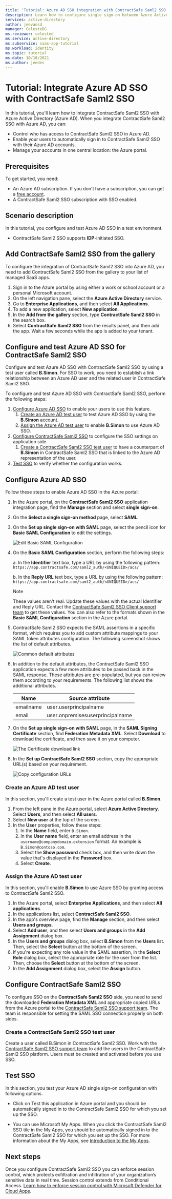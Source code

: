 ```yaml
---
title: 'Tutorial: Azure AD SSO integration with ContractSafe Saml2 SSO'
description: Learn how to configure single sign-on between Azure Active Directory and ContractSafe Saml2 SSO.
services: active-directory
author: jeevansd
manager: CelesteDG
ms.reviewer: celested
ms.service: active-directory
ms.subservice: saas-app-tutorial
ms.workload: identity
ms.topic: tutorial
ms.date: 10/18/2021
ms.author: jeedes
---
```


# Tutorial: Integrate Azure AD SSO with ContractSafe Saml2 SSO

In this tutorial, you'll learn how to integrate ContractSafe Saml2 SSO with Azure Active Directory (Azure AD). When you integrate ContractSafe Saml2 SSO with Azure AD, you can:

* Control who has access to ContractSafe Saml2 SSO in Azure AD.
* Enable your users to automatically sign in to ContractSafe Saml2 SSO with their Azure AD accounts.
* Manage your accounts in one central location: the Azure portal.

## Prerequisites

To get started, you need:

* An Azure AD subscription. If you don't have a subscription, you can get a [free account](https://azure.microsoft.com/free/).
* A ContractSafe Saml2 SSO subscription with SSO enabled.

## Scenario description

In this tutorial, you configure and test Azure AD SSO in a test environment.

* ContractSafe Saml2 SSO supports **IDP**-initiated SSO.

## Add ContractSafe Saml2 SSO from the gallery

To configure the integration of ContractSafe Saml2 SSO into Azure AD, you need to add ContractSafe Saml2 SSO from the gallery to your list of managed SaaS apps.

1. Sign in to the Azure portal by using either a work or school account or a personal Microsoft account.
1. On the left navigation pane, select the **Azure Active Directory** service.
1. Go to **Enterprise Applications**, and then select **All Applications**.
1. To add a new application, select **New application**.
1. In the **Add from the gallery** section, type **ContractSafe Saml2 SSO** in the search box.
1. Select **ContractSafe Saml2 SSO** from the results panel, and then add the app. Wait a few seconds while the app is added to your tenant.

## Configure and test Azure AD SSO for ContractSafe Saml2 SSO

Configure and test Azure AD SSO with ContractSafe Saml2 SSO by using a test user called **B.Simon**. For SSO to work, you need to establish a link relationship between an Azure AD user and the related user in ContractSafe Saml2 SSO.

To configure and test Azure AD SSO with ContractSafe Saml2 SSO, perform the following steps:

1. [Configure Azure AD SSO](#configure-azure-ad-sso) to enable your users to use this feature.
   1. [Create an Azure AD test user](#create-an-azure-ad-test-user) to test Azure AD SSO by using the **B.Simon** account.
   1. [Assign the Azure AD test user](#assign-the-azure-ad-test-user) to enable **B.Simon** to use Azure AD SSO.
1. [Configure ContractSafe Saml2 SSO](#configure-contractsafe-saml2-sso) to configure the SSO settings on application side.
   1. [Create a ContractSafe Saml2 SSO test user](#create-a-contractsafe-saml2-sso-test-user) to have a counterpart of **B.Simon** in ContractSafe Saml2 SSO that is linked to the Azure AD representation of the user.
1. [Test SSO](#test-sso) to verify whether the configuration works.

## Configure Azure AD SSO

Follow these steps to enable Azure AD SSO in the Azure portal:

1. In the Azure portal, on the **ContractSafe Saml2 SSO** application integration page, find the **Manage** section and select **single sign-on**.
1. On the **Select a single sign-on method** page, select **SAML**.
1. On the **Set up single sign-on with SAML** page, select the pencil icon for **Basic SAML Configuration** to edit the settings.

   ![Edit Basic SAML Configuration](common/edit-urls.png)

1. On the **Basic SAML Configuration** section, perform the following steps:

   a. In the **Identifier** text box, type a URL by using the following pattern:
    `https://app.contractsafe.com/saml2_auth/<UNIQUEID>/acs/`

   b. In the **Reply URL** text box, type a URL by using the following pattern:
    `https://app.contractsafe.com/saml2_auth/<UNIQUEID>/acs/`

	> [!NOTE]
	> These values aren't real. Update these values with the actual Identifier and Reply URL. Contact the [ContractSafe Saml2 SSO Client support team](mailto:support@contractsafe.com) to get these values. You can also refer to the formats shown in the **Basic SAML Configuration** section in the Azure portal.

1. ContractSafe Saml2 SSO expects the SAML assertions in a specific format, which requires you to add custom attribute mappings to your SAML token attributes configuration. The following screenshot shows the list of default attributes.

	![Common default attributes](common/default-attributes.png)

1. In addition to the default attributes, the ContractSafe Saml2 SSO application expects a few more attributes to be passed back in the SAML response. These attributes are pre-populated, but you can review them according to your requirements. The following list shows the additional attributes.

	| Name | Source attribute|
	| ---------------| --------------- |
	| emailname | user.userprincipalname |
	| email | user.onpremisesuserprincipalname |

1. On the **Set up single sign-on with SAML** page, in the **SAML Signing Certificate** section,  find **Federation Metadata XML**. Select **Download** to download the certificate, and then save it on your computer.

	![The Certificate download link](common/metadataxml.png)

1. In the **Set up ContractSafe Saml2 SSO** section, copy the appropriate URL(s) based on your requirement.

	![Copy configuration URLs](common/copy-configuration-urls.png)

### Create an Azure AD test user

In this section, you'll create a test user in the Azure portal called **B.Simon**.

1. From the left pane in the Azure portal, select **Azure Active Directory**. Select **Users**, and then select **All users**.
1. Select **New user** at the top of the screen.
1. In the **User** properties, follow these steps:
   1. In the **Name** field, enter `B.Simon`.  
   1. In the **User name** field, enter an email address in the `username@companydomain.extension` format. An example is `B.Simon@contoso.com`.
   1. Select the **Show password** check box, and then write down the value that's displayed in the **Password** box.
   1. Select **Create**.

### Assign the Azure AD test user

In this section, you'll enable **B.Simon** to use Azure SSO by granting access to ContractSafe Saml2 SSO.

1. In the Azure portal, select **Enterprise Applications**, and then select **All applications**.
1. In the applications list, select **ContractSafe Saml2 SSO**.
1. In the app's overview page, find the **Manage** section, and then select **Users and groups**.
1. Select **Add user**, and then select **Users and groups** in the **Add Assignment** dialog box.
1. In the **Users and groups** dialog box, select **B.Simon** from the **Users** list. Then, select the **Select** button at the bottom of the screen.
1. If you're expecting any role value in the SAML assertion, in the **Select Role** dialog box, select the appropriate role for the user from the list. Then, choose the **Select** button at the bottom of the screen.
1. In the **Add Assignment** dialog box, select the **Assign** button.

## Configure ContractSafe Saml2 SSO

To configure SSO on the **ContractSafe Saml2 SSO** side, you need to send the downloaded **Federation Metadata XML** and appropriate copied URLs from the Azure portal to the [ContractSafe Saml2 SSO support team](mailto:support@contractsafe.com). The team is responsible for setting the SAML SSO connection properly on both sides.

### Create a ContractSafe Saml2 SSO test user

Create a user called B.Simon in ContractSafe Saml2 SSO. Work with the [ContractSafe Saml2 SSO support team](mailto:support@contractsafe.com) to add the users in the ContractSafe Saml2 SSO platform. Users must be created and activated before you use SSO.

## Test SSO

In this section, you test your Azure AD single sign-on configuration with following options.

* Click on Test this application in Azure portal and you should be automatically signed in to the ContractSafe Saml2 SSO for which you set up the SSO.

* You can use Microsoft My Apps. When you click the ContractSafe Saml2 SSO tile in the My Apps, you should be automatically signed in to the ContractSafe Saml2 SSO for which you set up the SSO. For more information about the My Apps, see [Introduction to the My Apps](../user-help/my-apps-portal-end-user-access.md).

## Next steps

Once you configure ContractSafe Saml2 SSO you can enforce session control, which protects exfiltration and infiltration of your organization’s sensitive data in real time. Session control extends from Conditional Access. [Learn how to enforce session control with Microsoft Defender for Cloud Apps](/cloud-app-security/proxy-deployment-aad).
